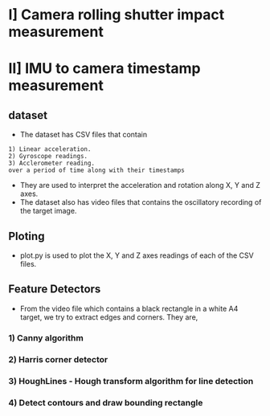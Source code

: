 # I] Camera rolling shutter impact measurement
# II] IMU to camera timestamp measurement

## dataset
* The dataset has CSV files that contain 
```
1) Linear acceleration.
2) Gyroscope readings.
3) Acclerometer reading.
over a period of time along with their timestamps
```
* They are used to interpret the acceleration and rotation along X, Y and Z axes.
* The dataset also has video files that contains the oscillatory recording of the target image.

## Ploting
* plot.py is used to plot the X, Y and Z axes readings of each of the CSV files.

## Feature Detectors
* From the video file which contains a black rectangle in a white A4 target, we try to extract edges and corners. They are,
### 1) Canny algorithm
### 2) Harris corner detector
### 3) HoughLines - Hough transform algorithm for line detection
### 4) Detect contours and draw bounding rectangle
